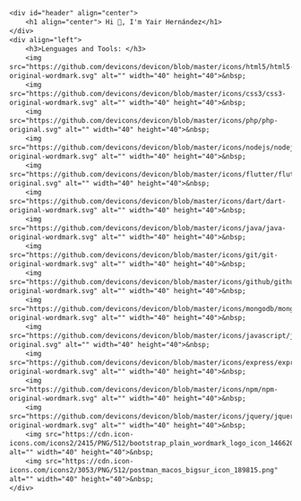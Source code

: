     <div id="header" align="center">
        <h1 align="center"> Hi 👋, I'm Yair Hernández</h1>
    </div>
    <div align="left">
        <h3>Lenguages and Tools: </h3>
        <img src="https://github.com/devicons/devicon/blob/master/icons/html5/html5-original-wordmark.svg" alt="" width="40" height="40">&nbsp;
        <img src="https://github.com/devicons/devicon/blob/master/icons/css3/css3-original-wordmark.svg" alt="" width="40" height="40">&nbsp;
        <img src="https://github.com/devicons/devicon/blob/master/icons/php/php-original.svg" alt="" width="40" height="40">&nbsp;
        <img src="https://github.com/devicons/devicon/blob/master/icons/nodejs/nodejs-original-wordmark.svg" alt="" width="40" height="40">&nbsp;
        <img src="https://github.com/devicons/devicon/blob/master/icons/flutter/flutter-original.svg" alt="" width="40" height="40">&nbsp;
        <img src="https://github.com/devicons/devicon/blob/master/icons/dart/dart-original-wordmark.svg" alt="" width="40" height="40">&nbsp;
        <img src="https://github.com/devicons/devicon/blob/master/icons/java/java-original-wordmark.svg" alt="" width="40" height="40">&nbsp;
        <img src="https://github.com/devicons/devicon/blob/master/icons/git/git-original-wordmark.svg" alt="" width="40" height="40">&nbsp;
        <img src="https://github.com/devicons/devicon/blob/master/icons/github/github-original-wordmark.svg" alt="" width="40" height="40">&nbsp;
        <img src="https://github.com/devicons/devicon/blob/master/icons/mongodb/mongodb-original-wordmark.svg" alt="" width="40" height="40">&nbsp;
        <img src="https://github.com/devicons/devicon/blob/master/icons/javascript/javascript-original.svg" alt="" width="40" height="40">&nbsp;
        <img src="https://github.com/devicons/devicon/blob/master/icons/express/express-original-wordmark.svg" alt="" width="40" height="40">&nbsp;
        <img src="https://github.com/devicons/devicon/blob/master/icons/npm/npm-original-wordmark.svg" alt="" width="40" height="40">&nbsp;
        <img src="https://github.com/devicons/devicon/blob/master/icons/jquery/jquery-original-wordmark.svg" alt="" width="40" height="40">&nbsp;
        <img src="https://cdn.icon-icons.com/icons2/2415/PNG/512/bootstrap_plain_wordmark_logo_icon_146620.png" alt="" width="40" height="40">&nbsp;
        <img src="https://cdn.icon-icons.com/icons2/3053/PNG/512/postman_macos_bigsur_icon_189815.png" alt="" width="40" height="40">&nbsp;
    </div>
